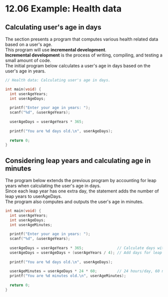 # 12.06 Example: Health data

## Calculating user's age in days
The section presents a program that computes various health related data based on a user's age.   
This program will use **incremental development**.   
**Incremental development** is the process of writing, compiling, and testing a small amount of code.   
The initial program below calculates a user's age in days based on the user's age in years.   
```c
// Health data: Calculating user's age in days.

int main(void) {
  int userAgeYears;
  int userAgeDays;
   
  printf("Enter your age in years: ");
  scanf("%d", &userAgeYears);
   
  userAgeDays = userAgeYears * 365;
   
  printf("You are %d days old.\n", userAgeDays);
   
  return 0;
}
```

## Considering leap years and calculating age in minutes
The program below extends the previous program by accounting for leap years when calculating the user's age in days.   
Since each leap year has one extra day, the statement adds the number of leap years to userAgeDays.   
The program also computes and outputs the user's age in minutes.   
```c
int main(void) {
  int userAgeYears;
  int userAgeDays;
  int userAgeMinutes;
   
  printf("Enter your age in years: ");
  scanf("%d", &userAgeYears);
   
  userAgeDays = userAgeYears * 365;               // Calculate days without leap years
  userAgeDays = userAgeDays + (userAgeYears / 4); // Add days for leap years
   
  printf("You are %d days old.\n", userAgeDays);
   
  userAgeMinutes = userAgeDays * 24 * 60;         // 24 hours/day, 60 minutes/hour
  printf("You are %d minutes old.\n", userAgeMinutes);
   
  return 0;
}
```
